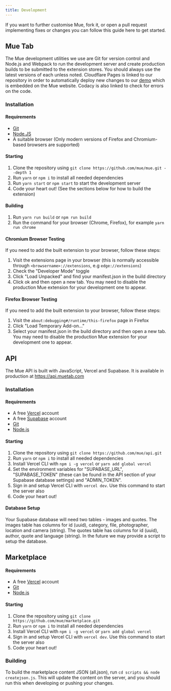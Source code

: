 ```yaml
---
title: Development
---
```


If you want to further customise Mue, fork it, or open a pull request implementing fixes or changes you can follow this guide here to get started. 

## Mue Tab
The Mue development utilities we use are Git for version control and Node.js and Webpack to run the development server and create production builds to
be submitted to the extension stores. You should always use the latest versions of each unless noted. Cloudflare Pages is linked to our repository in order to 
automatically deploy new changes to our [demo](https://demo.muetab.com) which is embedded on the Mue website. Codacy is also linked to check for errors on the code.

### Installation
#### Requirements
* [Git](https://git-scm.com)
* [Node.JS](https://nodejs.org)
* A suitable browser (Only modern versions of Firefox and Chromium-based browsers are supported)

#### Starting
1. Clone the repository using ``git clone https://github.com/mue/mue.git --depth 1``
2. Run ``yarn`` or ``npm i`` to install all needed dependencies
3. Run ``yarn start`` or ``npm start`` to start the development server
4. Code your heart out! (See the sections below for how to build the extension)

#### Building
1. Run ``yarn run build`` or ``npm run build``
2. Run the command for your browser (Chrome, Firefox), for example ``yarn run chrome``

#### Chromium Browser Testing
If you need to add the built extension to your browser, follow these steps:
1. Visit the extensions page in your browser (this is normally accessible through ``<browsername>://extensions``, e.g ``edge://extensions``)
2. Check the "Developer Mode" toggle
3. Click "Load Unpacked" and find your manifest.json in the build directory
4. Click ok and then open a new tab. You may need to disable the production Mue extension for your development one to appear.
#### Firefox Browser Testing
If you need to add the built extension to your browser, follow these steps:
1. Visit the ``about:debugging#/runtime/this-firefox`` page in Firefox
2. Click "Load Temporary Add-on..."
3. Select your manifest.json in the build directory and then open a new tab. You may need to disable the production Mue extension for your development one to appear.

## API
The Mue API is built with JavaScript, Vercel and Supabase. It is available in production at https://api.muetab.com
### Installation
#### Requirements
* A free [Vercel](https://vercel.com) account
* A free [Supabase](https://supabase.com) account
* [Git](https://git-scm.com)
* [Node.js](https://nodejs.org)

#### Starting
1. Clone the repository using ``git clone https://github.com/mue/api.git``
2. Run ``yarn`` or ``npm i`` to install all needed dependencies
3. Install Vercel CLI with ``npm i -g vercel`` or ``yarn add global vercel``
4. Set the environment variables for "SUPABASE_URL", "SUPABASE_TOKEN" (these can be found in the API section of your Supabase database settings) and "ADMIN_TOKEN".
5. Sign in and setup Vercel CLI with ``vercel dev``. Use this command to start the server also
6. Code your heart out!

#### Database Setup
Your Supabase database will need two tables - images and quotes. The images table has columns for id (uuid), category, file, photographer, location and camera (string). The quotes table has columns for id (uuid), author, quote and language (string). In the future we may provide a script to setup the database.

## Marketplace
#### Requirements
* A free [Vercel](https://vercel.com) account
* [Git](https://git-scm.com)
* [Node.js](https://nodejs.org)
#### Starting
1. Clone the repository using ``git clone https://github.com/mue/marketplace.git``
2. Run ``yarn`` or ``npm i`` to install all needed dependencies
3. Install Vercel CLI with ``npm i -g vercel`` or ``yarn add global vercel``
4. Sign in and setup Vercel CLI with ``vercel dev``. Use this command to start the server also
4. Code your heart out!

### Building
To build the marketplace content JSON (all.json), run ``cd scripts && node createjson.js``. This will update the content on the server, and you should run this when developing or pushing your changes.
